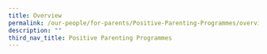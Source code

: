 ```yaml
---
title: Overview
permalink: /our-people/for-parents/Positive-Parenting-Programmes/overview
description: ""
third_nav_title: Positive Parenting Programmes
---
```

